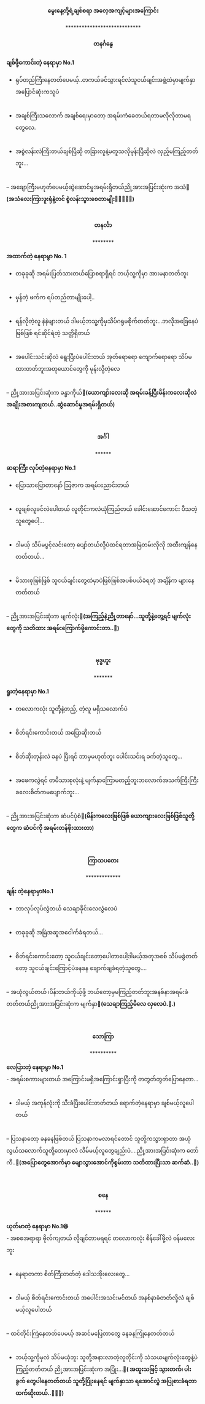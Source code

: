 <h4 style="text-align:center">မွေးနေ့တို့ရဲ့ချစ်စရာ အလေ့အကျင့်များအကြောင်း</h4>
<p style="text-align:center">****************************</p>
<h4 style="text-align:center">တနင်္ဂနွေ</h4>
<strong>ချစ်ဖို့ကောင်းတဲ့ နေရာမှာ No.1</strong><br>

- ရုပ်တည်ကြီးနေတတ်ပေမယ့်..တကယ်ခင်သွားရင်လဲသူငယ်ချင်းအဖွဲ့ထဲမှာမျက်နှာအပြောင်ဆုံးကသူပဲ<br><br>

- အချစ်ကြီးသလောက် အချစ်ရေးမှာတော့ အရမ်းကံခေတယ်ရတာမလိုလိုတာမရတွေလေ.<br><br>

- အစွဲလန်းလဲကြီးတယ်ချစ်ပြီဆို တခြားလူနဲ့မတူသလိုမုန်းပြီဆိုလဲ လှည့်မကြည့်တတ်ဘူး…<br><br>

– အချောကြီးမဟုတ်ပေမယ့်ဆွဲဆောင်မှုအရမ်းရှိတယ်ညို့အားအပြင်းဆုံးက အသံ💙
<strong>(အသံလေးကြားဖူးရုံနဲ့တင် စွဲလန်းသွားစေတာမျိုး🙉🙆‍♂🙆‍♀)</strong>
<br><br>

<h4 style="text-align:center">တနင်္လာ</h4>
<p style="text-align:center">********</p>
<strong>အထာက်တဲ့ နေရာမွာ No. 1</strong><br>

- တခုခုဆို အရမ်းပြတ်သားတယ်ပြောစရာရှိရင် ဘယ့်သူ့ကိုမှာ အားမနာတတ်ဘူး<br><br>

- မှန်တဲ့ ဖက်က ရပ်တည်တာမျိုးပေါ့..<br><br>

- ရန်လိုတဲ့လူ နဲနဲများတယ် ဒါမယ့်ဘသူ့ကိုမှသိပ်ဂရုမစိုက်တတ်ဘူး…ဘလိုအခြေနေပဲဖြစ်ဖြစ် ရင်ဆိုင်ရဲတဲ့ သတ္တိရှိတယ်<br><br>

- အပေါင်းသင်းဆိုလဲ ရွေးပြီးပဲပေါင်းတယ် အုတ်ရောရော ကျောက်ရောရော သိပ်မထားတတ်ဘူးအတုယောင်တွေကို မုန်းလို့တဲ့လေ<br><br>

– ညို့အားအပြင်းဆုံးက ခန္ဓာကိုယ်💙<strong>(ယောကျာ်းလေးဆို အရမ်းခန့်ပြီးမိန်းကလေးဆိုလဲ အချိုးအစားကျတယ်..ဆွဲဆောင်မှုအရမ်းရှိတယ်)</strong><br><br>
<br>

<h4 style="text-align:center">အင်္ဂါ</h4>
<p style="text-align:center">******</p>
<strong>ဆရာကြီး လုပ်တဲ့နေရာမှာ No.1</strong><br>

- ပြောသာပြောတာနော် သြဇာက အရမ်းညောင်းတယ်<br><br>

- လူချစ်လူခင်လဲပေါတယ် လူတိုင်းကလဲယုံကြည်တယ် ခေါင်းဆောင်ကောင်း ပီသတဲ့ သူတွေပေါ့…<br><br>

- ဒါမယ့် သိပ်မပွင့်လင်းတော့ ပျော်တယ်လို့ပဲထင်ရတာအမြဲတမ်းလိုလို အထီးကျန်နေတတ်တယ်…<br><br>

- မိသားစုဖြစ်ဖြစ် သူငယ်ချင်းတွေထဲမှာပဲဖြစ်ဖြစ်အပစ်ပယ်ခံရတဲ့ အချိန်က များနေတတ်တယ်<br><br>

– ညို့အားအပြင်းဆုံးက မျက်လုံး💙<strong>(အကြည့်နဲ့ညို့တာနော်…သူတို့နဲ့တွေ့ရင် မျက်လုံးတွေကို သတိထား အရမ်းကြောက်ဖို့ကောင်းတာ..🙈)</strong><br><br>
<br>

<h4 style="text-align:center">ဗုဒ္ဓဟူး</h4>
<p style="text-align:center">*******</p>
<strong>ရူးတဲ့နေရာမှာ No.1</strong><br>

- တလောကလုံး သူတို့နဲ့တည့်, တဲ့လူ မရှိသလောက်ပဲ<br><br>

- စိတ်ရင်းကောင်းတယ် အပြောဆိုးတယ်<br><br>

- စိတ်ဆိုးတုန်းလဲ ခနပဲ ပြီးရင် ဘာမှမဟုတ်ဘူး ပေါင်းသင်းရ ခက်တဲ့သူတွေ…<br><br>

- အဖေကလွဲရင် တမိသားစုလုံးနဲ့ မျက်နှာကြောမတည့်ဘူးဘလောက်အသက်ကြီးကြီး ခလေးစိတ်ကမပျောက်ဘူး…<br><br>

– ညို့အားအပြင်းဆုံးက ဆံပင်ပုံစံ💙<strong>(မိန်းကလေးဖြစ်ဖြစ် ယောကျားလေးဖြစ်ဖြစ်သူတို့တွေက ဆံပင်ကို အရမ်းတန်ဖိုးထားတာ)</strong><br><br>
<br>

<h4 style="text-align:center">ကြာသပတေး</h4>
<p style="text-align:center">*************</p>
<strong>ချန်း တဲ့နေရာမှာNo.1</strong><br>

- ဘာလုပ်လုပ်လွဲတယ် သေချာခိုင်းလေလွဲလေပဲ<br><br>

- တခုခုဆို အမြဲအဆူအငေါက်ခံရတယ်…<br><br>

- စိတ်ရင်းကောင်းတော့ သူငယ်ချင်းတော့ပေါတာပေါ့ဒါမယ့်အတုအစစ် သိပ်မခွဲတတ်တော့ သူငယ်ချင်းကြောင့်ပဲခနခန ချောက်ချခံရတဲ့သူတွေ….<br><br>

– အယုံလွယ်တယ် ၊ပိန်းတယ်ကိုယ့်ဖို့ ဘယ်တော့မှမကြည့်တတ်ဘူးအနစ်နာအရမ်းခံတတ်တယ်ညို့အားအပြင်းဆုံးက မျက်နှာ💙<strong>(သေချာကြည့်မိလေ လှလေပဲ.🙈.)</strong><br><br>
<br>


<h4 style="text-align:center">သောကြာ</h4>
<p style="text-align:center">**********</p>
<strong>လေပြားတဲ့ နေရာမွာ No.1</strong><br>
- အရမ်းစကားများတယ် အကြောင်းမရှိအကြောင်းရှာပြီးကို တတွတ်တွတ်ပြောနေတာ…<br><br>

- ဒါမယ့် အကုန်လုံးကို သီးခံပြီးပေါင်းတတ်တယ် ရောက်တဲ့နေရာမှာ ချစ်မယ့်လူပေါတယ်<br><br>

– ပြသနာတော့ ခနခနဖြစ်တယ် ပြသနာကမလာရင်တောင် သူတို့ကသွားရှာတာ အယုံလွယ်သလောက်သူတို့ဘေးမှာလဲ လိမ်မယ့်လူတွေချည်းပဲ….ညို့အားအပြင်းဆုံးက တော်ကီ..💙<strong>(အပြောတွေအောက်မှာ မျောသွားအောင်ကိုစွမ်းတာ သတိထားပြီးသာ ဆက်ဆံ..🙈)</strong><br><br>
<br>


<h4 style="text-align:center">စနေ</h4>
<p style="text-align:center">******</p>
<strong>ယုတ်မာတဲ့ နေရာမှာ No.1😆</strong><br>
- အစစအရာရာ ဗိုလ်ကျတယ် လိုချင်တာမရရင် တလောကလုံး စိန်ခေါ်ဖို့လဲ ဝန်မလေးဘူး<br><br>

- နေရာတကာ စိတ်ကြီးတတ်တဲ့ ဒေါသအိုးလေးတွေ...<br><br>

- ဒါမယ့် စိတ်ရင်းကောင်းတယ် အပေါင်းအသင်းမင်တယ် အနစ်နာခံတတ်လို့လဲ ချစ်မယ့်လူပေါတယ်<br><br>

– ထင်တိုင်းကြဲနေတတ်ပေမယ့် အဆင်မပြေတာတွေ ခနခနကြုံနေတတ်တယ်<br><br>

- ဘယ့်သူ့ကိုမှလဲ သိပ်မယုံဘူး သူတို့အနားလာတဲ့လူတိုင်းကို သံသယမျက်လုံးတွေနဲ့ပဲ ကြည့်တတ်တယ် ညို့အားအပြင်းဆုံးက အပြုံး…💙<strong>( အထူးသဖြင့် သွားတက်၊ ပါးခွက် တွေပါနေတတ်တယ် သူတို့ပြုံးနေရင် မျက်နှာသာ ရအောင်လွှဲ အပြုစားခံရတာထက်ဆိုးတယ်..🥴🥴🥴)</strong>
